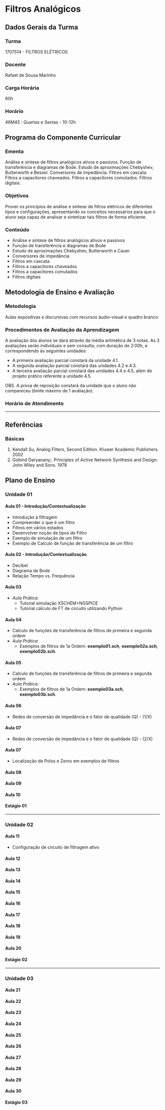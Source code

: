 # Filtros Analógicos

## Dados Gerais da Turma

### Turma

1707514 - FILTROS ELÉTRICOS

### Docente

Rafael de Sousa Marinho

### Carga Horária

60h

### Horário

46M45 : Quartas e Sextas - 10-12h

## Programa do Componente Curricular

### Ementa

Análise e síntese de filtros analógicos ativos e passivos. Função de transferência e diagramas de Bode. Estudo de aproximações Chebyshev, Butterworth e Bessel.  Conversores de impedância. Filtros em cascata. Filtros a capacitores chaveados. Filtros a capacitores comutados. Filtros digitais.

### Objetivos

Prover os princípios de análise e síntese de filtros elétricos de diferentes tipos e configurações, apresentando os conceitos necessários para que o aluno seja capaz de analisar e sintetizar tais filtros de forma eficiente.

### Conteúdo

- Análise e síntese de filtros analógicos ativos e passivos
- Função de transferência e diagramas de Bode
- Estudo de aproximações Chebyshev, Butterworth e Cauer
- Conversores de impedância
- Filtros em cascata
- Filtros a capacitores chaveados
- Filtros a capacitores comutados
- Filtros digitais

## Metodologia de Ensino e Avaliação

### Metodologia

Aulas expositivas e discursivas com recursos áudio-visual e quadro branco

### Procedimentos de Avaliação da Aprendizagem

A avaliação dos alunos se dará através da média aritmética de 3 notas. As 3 avaliações serão individuais e sem consulta, com duração de 2:00h, e correspondendo às seguintes unidades:

- A primeira avaliação parcial constará da unidade 4.1.
- A segunda avaliação parcial constará das unidades 4.2 e 4.3.
- A terceira avaliação parcial constará das unidades 4.4 e 4.5, além de projeto prático referente a unidade 4.5.

OBS. A prova de reposição constará da unidade que o aluno não compareceu (limite máximo de 1 avaliação).

### Horário de Atendimento

---

## Referências

### Básicas

1. Kendall Su, Analog Filters, Second Edition. Kluwer Academic Publishers. 2002
2. Gobind Daryanany;. Principles of Active Network Synthesis and Design. John Wiley and Sons. 1978

## Plano de Ensino


### Unidade 01

#### Aula 01 - Introdução/Contextualização
* Introdução à filtragem
* Compreender o que é um filtro
* Filtros em vários estados
* Desenvolver noção de tipos de Filtro
* Exemplo de simulação de um filtro
* Exemplo de Calculo de função de transferência de um filtro

#### Aula 02 - Introdução/Contextualização
* Decibel
* Diagrama de Bode
* Relação Tempo vs. Frequência

#### Aula 03
* *Aula Prática:*
    - Tutorial simulação XSCHEM+NGSPICE
    - Tutorial cálculo de FT de circuito utilizando Python

#### Aula 04
* Calculo de funções de transferência de filtros de primeira e segunda ordem
* *Aula Prática:*
    - Exemplos de filtros de 1a Ordem: **exemplo01.sch**, **exemplo02a.sch**, **exemplo02b.sch**.

#### Aula 05
* Calculo de funções de transferência de filtros de primeira e segunda ordem
* *Aula Prática:*
    - Exemplos de filtros de 1a Ordem: **exemplo03a.sch**, **exemplo03b.sch**.

#### Aula 06
* Redes de conversão de impedância e o fator de qualidade (Q) - (1/X)

#### Aula 07
* Redes de conversão de impedância e o fator de qualidade (Q) - (2/X)

#### Aula 07
* Localização de Polos e Zeros em exemplos de filtros

#### Aula 08

#### Aula 09
#### Aula 10
#### Estágio 01

---

### Unidade 02

#### Aula 11
* Configuração de circuito de filtragem ativo 

#### Aula 12
#### Aula 13
#### Aula 14
#### Aula 15
#### Aula 16
#### Aula 17
#### Aula 18
#### Aula 19
#### Aula 20
#### Estágio 02

---

### Unidade 03

#### Aula 21
#### Aula 22
#### Aula 23
#### Aula 24
#### Aula 25
#### Aula 26
#### Aula 27
#### Aula 28
#### Aula 29
#### Aula 30
#### Estágio 03
